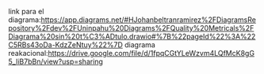 link para el diagrama:https://app.diagrams.net/#HJohanbeltranramirez%2FDiagramsRepository%2Fdev%2FUninpahu%20Diagrams%2FQuality%20Metricals%2FDiagrama%20sin%20t%C3%ADtulo.drawio#%7B%22pageId%22%3A%22C5RBs43oDa-KdzZeNtuy%22%7D 
diagrama  reakacional:https://drive.google.com/file/d/1fpqCGtYLeWzvm4LQfMcK8gG5_IiB7bBn/view?usp=sharing
